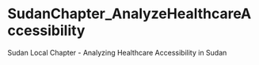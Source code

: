 # SudanChapter_AnalyzeHealthcareAccessibility
Sudan Local Chapter - Analyzing Healthcare Accessibility in Sudan
